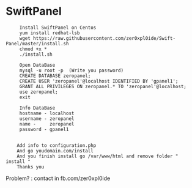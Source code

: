 # SwiftPanel
         
         
         Install SwiftPanel on Centos
         yum install redhat-lsb
         wget https://raw.githubusercontent.com/zer0xpl0ide/Swift-Panel/master/install.sh
         chmod +x *
         ./install.sh
         
         Open DataBase
         mysql -u root -p  (Write you password)
         CREATE DATABASE zeropanel;
         CREATE USER 'zeropanel'@localhost IDENTIFIED BY 'gpanel1';
         GRANT ALL PRIVILEGES ON zeropanel.* TO 'zeropanel'@localhost;
         use zeropanel;
         exit
         
         Info DataBase
         hostname - localhost
         username - zeropanel
         name -     zeropanel
         password - gpanel1
         
         
        Add info to configuration.php
        And go youdomain.com/install
        And you finish install go /var/www/html and remove folder " install "
        Thanks you
        
Problem? : contact in fb.com/zer0xpl0ide
         
        
         
         
         
        
